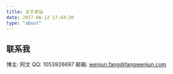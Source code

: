 ```yaml
---
title: 关于本站 
date: 2017-06-12 17:44:20
type: "about"
---
```


## 联系我

博主: 阿文
QQ: 1053926697
邮箱: <a href="mailto:wenjun.fang@fangwenjun.com">wenjun.fang@fangwenjun.com</a>








  [1]: https://file.fangwenjun.com/img/2017/03/291378460.jpg_800
  [2]: https://file.fangwenjun.com/img/2017/03/3144630769.jpg_800
